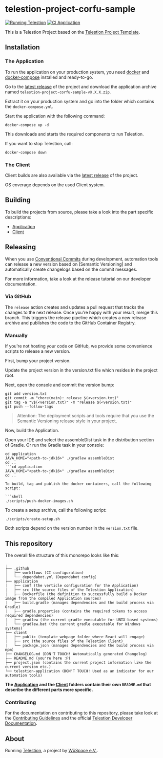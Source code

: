 # telestion-project-corfu-sample

[![Running Telestion](https://img.shields.io/static/v1?label=Running&message=Telestion&labelColor=2B2E3A&color=452897)](https://telestion.wuespace.de/)
[![CI Application](https://github.com/fussel178/telestion-project-corfu-sample/actions/workflows/ci-app.yml/badge.svg)](https://github.com/fussel178/telestion-project-corfu-sample/actions/workflows/ci-app.yml)

This is a Telestion Project based on the [Telestion Project Template](https://github.com/wuespace/telestion-project-template).

## Installation

### The Application

To run the application on your production system, you need [docker](https://www.docker.com/) and [docker-compose](https://docs.docker.com/compose/install/) installed and ready-to-go.

Go to the [latest release](https://github.com/fussel178/telestion-project-corfu-sample/releases/latest) of the project and download the application archive named `telestion-project-corfu-sample-vX.X.X.zip`.

Extract it on your production system and go into the folder which contains the `docker-compose.yml`.

Start the application with the following command:

```shell
docker-compose up -d
```

This downloads and starts the required components to run Telestion.

If you want to stop Telestion, call:

```shell
docker-compose down
```

### The Client

Client builds are also available via the [latest release](https://github.com/fussel178/telestion-project-corfu-sample/releases/latest) of the project.

OS coverage depends on the used Client system.

## Building

To build the projects from source, please take a look into the part specific descriptions:

- [Application](./application/README.md)
- [Client](./client/README.md)

## Releasing

When you use [Conventional Commits](https://www.conventionalcommits.org/en/v1.0.0/) during development, automation tools can release a new version based on [Semantic Versioning] and automatically create changelogs based on the commit messages.

For more information, take a look at the release tutorial on our developer documentation.

### Via GitHub

The `release` action creates and updates a pull request that tracks the changes to the next release. Once you're happy with your result, merge this branch. This triggers the release pipeline which creates a new release archive and publishes the code to the GitHub Container Registry.

### Manually

If you're not hosting your code on GitHub, we provide some convenience scripts to release a new version.

First, bump your project version.

Update the project version in the version.txt file which resides in the project root.

Next, open the console and commit the version bump:

```shell
git add version.txt
git commit -m "chore(main): release $(<version.txt)"
git tag -a "v$(<version.txt)" -m "release $(<version.txt)"
git push --follow-tags
```

> Attention: The deployment scripts and tools require that you use the Semantic Versioning release style in your project.

Now, build the Application.

Open your IDE and select the assembleDist task in the distribution section of Gradle.
Or run the Gradle task in your console:

```shell
cd application
JAVA_HOME="<path-to-jdk16>" ./gradlew assembleDist
cd ..
```cd application
JAVA_HOME="<path-to-jdk16>" ./gradlew assembleDist
cd ..

To build, tag and publish the docker containers, call the following script:

```shell
./scripts/push-docker-images.sh
```

To create a setup archive, call the following script:

```shell
./scripts/create-setup.sh
```

Both scripts depend on the version number in the `version.txt` file.

## This repository

The overall file structure of this monorepo looks like this:

```plain
.
├── .github
│   ├── workflows (CI configuration)
│   └── dependabot.yml (Dependabot config)
├── application
|   ├── conf (the verticle configuration for the Application)
|   ├── src (the source files of the Telestion Application)
|   ├── Dockerfile (the definition to successfully build a Docker image from the compiled Application sources)
|   ├── build.gradle (manages dependencies and the build process via Gradle)
|   ├── gradle.properties (contains the required tokens to access required dependencies)
|   ├── gradlew (the current gradle executable for UNIX-based systems)
|   └── gradlew.bat (the current gradle executable for Windows systems)
├── client
|   ├── public (template webpage folder where React will engage)
|   ├── src (the source files of the Telestion Client)
|   └── package.json (manages dependencies and the build process via npm)
├── CHANGELOG.md (DON'T TOUCH! Automatically generated Changelog)
├── README.md (you're here :P)
├── project.json (contains the current project information like the current version etc.)
└── telestion-application (DON'T TOUCH! Used as an indicator for our automation tools)
```

**The [Application](./application/README.md) and the [Client](./client/README.md) folders contain their own `README.md` that describe the different parts more specific.**

### Contributing

For the documentation on contributing to this repository, please take look at the [Contributing Guidelines](./CONTRIBUTING.md) and the official [Telestion Developer Documentation](https://docs.telestion.wuespace.de/).

## About

Running [Telestion](https://telestion.wuespace.de/), a project by [WüSpace e.V.](https://www.wuespace.de/).
